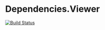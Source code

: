 # Dependencies.Viewer
[![Build Status](https://xce-account.visualstudio.com/DependenciesViewer/_apis/build/status/iceman63.Dependencies.Viewer?branchName=master)](https://xce-account.visualstudio.com/DependenciesViewer/_build/latest?definitionId=1?branchName=master)
